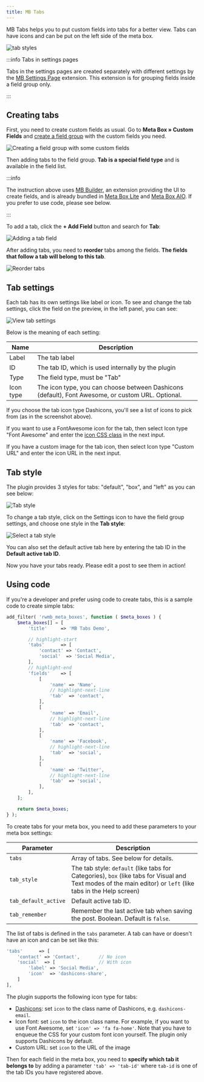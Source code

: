 ```yaml
---
title: MB Tabs
---
```


MB Tabs helps you to put custom fields into tabs for a better view. Tabs can have icons and can be put on the left side of the meta box.

![tab styles](https://i.imgur.com/7Oi5dx1.jpg)

:::info Tabs in settings pages

Tabs in the settings pages are created separately with different settings by the [MB Settings Page](/extensions/mb-settings-page) extension. This extension is for grouping fields inside a field group only.

:::

## Creating tabs

First, you need to create custom fields as usual. Go to **Meta Box » Custom Fields** and [create a field group](/custom-fields/#how-to-create-custom-fields) with the custom fields you need.

![Creating a field group with some custom fields](img/tabs/create-field.png)

Then adding tabs to the field group. **Tab is a special field type** and is available in the field list.

:::info

The instruction above uses [MB Builder](/extensions/meta-box-builder/), an extension providing the UI to create fields, and is already bundled in [Meta Box Lite](https://metabox.io/lite/) and [Meta Box AIO](/extensions/meta-box-aio/). If you prefer to use code, please see below.

:::

To add a tab, click the **+ Add Field** button and search for **Tab**:

![Adding a tab field](img/tabs/add-tab.png)

After adding tabs, you need to **reorder** tabs among the fields. **The fields that follow a tab will belong to this tab**.

![Reorder tabs](img/tabs/indicate-tab.png)

## Tab settings

Each tab has its own settings like label or icon. To see and change the tab settings, click the field on the preview, in the left panel, you can see:

![View tab settings](img/tabs/tab-settings.png)

Below is the meaning of each setting:

Name|Description
---|---
Label|The tab label
ID|The tab ID, which is used internally by the plugin
Type|The field type, must be "Tab"
Icon type|The icon type, you can choose between Dashicons (default), Font Awesome, or custom URL. Optional.

If you choose the tab icon type Dashicons, you'll see a list of icons to pick from (as in the screenshot above).

If you want to use a FontAwesome icon for the tab, then select Icon type "Font Awesome" and enter the [icon CSS class](https://fontawesome.com/icons?d=gallery&m=free) in the next input.

If you have a custom image for the tab icon, then select Icon type "Custom URL" and enter the icon URL in the next input.

## Tab style

The plugin provides 3 styles for tabs: "default", "box", and "left" as you can see below:

![Tab style](https://i.imgur.com/7Oi5dx1.jpg)

To change a tab style, click on the Settings icon to have the field group settings, and choose one style in the **Tab style**:

![Select a tab style](img/tabs/tab-style.png)

You can also set the default active tab here by entering the tab ID in the **Default active tab ID**.

Now you have your tabs ready. Please edit a post to see them in action!

## Using code

If you're a developer and prefer using code to create tabs, this is a sample code to create simple tabs:

```php
add_filter( 'rwmb_meta_boxes', function ( $meta_boxes ) {
	$meta_boxes[] = [
		'title'     => 'MB Tabs Demo',

        // highlight-start
        'tabs'      => [
			'contact' => 'Contact',
			'social'  => 'Social Media',
		],
        // highlight-end
		'fields'    => [
			[
				'name' => 'Name',
                // highlight-next-line
				'tab'  => 'contact',
			],
			[
				'name' => 'Email',
                // highlight-next-line
				'tab'  => 'contact',
			],
			[
				'name' => 'Facebook',
                // highlight-next-line
				'tab'  => 'social',
			],
			[
				'name' => 'Twitter',
                // highlight-next-line
				'tab'  => 'social',
			],
		],
	];

	return $meta_boxes;
} );
```

To create tabs for your meta box, you need to add these parameters to your meta box settings:

Parameter|Description
---|---
`tabs`|Array of tabs. See below for details.
`tab_style`|The tab style: `default` (like tabs for Categories), `box` (like tabs for Visual and Text modes of the main editor) or `left` (like tabs in the Help screen)
`tab_default_active`|Default active tab ID.
`tab_remember`|Remember the last active tab when saving the post. Boolean. Default is `false`.

The list of tabs is defined in the `tabs` parameter. A tab can have or doesn't have an icon and can be set like this:

```php
'tabs'      => [
    'contact' => 'Contact',       // No icon
    'social'  => [                // With icon
        'label' => 'Social Media',
        'icon'  => 'dashicons-share',
    ]
],
```

The plugin supports the following icon type for tabs:

- [Dashicons](https://developer.wordpress.org/resource/dashicons/): set `icon` to the class name of Dashicons, e.g. `dashicons-email`.
- Icon font: set `icon` to the icon class name. For example, if you want to use Font Awesome, set `'icon' => 'fa fa-home'`. Note that you have to enqueue the CSS for your custom font icon yourself. The plugin only supports Dashicons by default.
- Custom URL: set `icon` to the URL of the image

Then for each field in the meta box, you need to **specify which tab it belongs to** by adding a parameter `'tab' => 'tab-id'` where `tab-id` is one of the tab IDs you have registered above.
